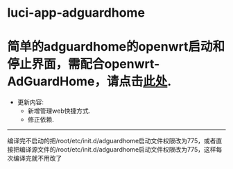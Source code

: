 # luci-app-adguardhome
# 简单的adguardhome的openwrt启动和停止界面，需配合openwrt-AdGuardHome，请点击[此处](https://github.com/happyzhang1995/openwrt-adguardhome).

- 更新内容:
  - 新增管理web快捷方式.
  - 修正依赖.

---
编译完不启动的把/root/etc/init.d/adguardhome启动文件权限改为775，或者直接把编译源文件的/root/etc/init.d/adguardhome启动文件权限改为775，这样每次编译完就不用改了
